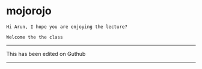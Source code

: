 # mojorojo
 
	Hi Arun, I hope you are enjoying the lecture?

	Welcome the the class

 ---

 This has been edited on Guthub

 ---


